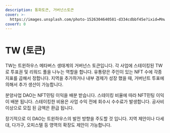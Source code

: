 ```yaml
---
description: 통화토큰, 거버넌스토큰
cover: >-
  https://images.unsplash.com/photo-1526304640581-d334cdbbf45e?ixid=MnwxMjA3fDB8MHxwaG90by1wYWdlfHx8fGVufDB8fHx8&ixlib=rb-1.2.1&auto=format&fit=crop&w=2970&q=80
coverY: 0
---
```


# TW (토큰)

TW는 트윈하우스 메타버스 생태계의 거버넌스 토큰입니다. 각 사업에 스테이킹된 TW로 투표권 및 리워드 풀을 나누는 역할을 합니다. 유통량은 주인이 있는 NFT 수에 각종 지표를 곱해서 정합니다. 지역을 추가하거나 내부 경제가 성장 했을 때, 거버넌트 투표에 의해서 추가 생산이 가능합니다.

분양사업 DAO는 NFT민팅 이익을 배분 받습니다. 스테이킹 비율에 따라 NFT민팅 이익이 배분 됩니다. 스테이킹한 비용은 사업 수익 전에 회수시 수수료가 발생합니다. 공사비 이상으로 모집 된 금액은 환급 됩니다.

장기적으로 이 DAO는 트윈하우스의 발전 방향을 주도할 것 입니다. 지역 제안이나 다세대, 다가구, 오피스텔 등 영역의 확장도 제안이 가능합니다.

###
